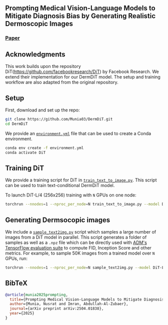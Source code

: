 ## Prompting Medical Vision-Language Models to Mitigate Diagnosis Bias by Generating Realistic Dermoscopic Images

### [Paper](https://arxiv.org/abs/2504.01838)

## Acknowledgments

This work builds upon the repository DiT(https://github.com/facebookresearch/DiT) by Facebook Research. We extend their implementation for our DermDiT model.
The setup and training workflow are also adapted from the original repository.

## Setup

First, download and set up the repo:

```bash
git clone https://github.com/Munia03/DermDiT.git
cd DermDiT
```

We provide an [`environment.yml`](environment.yml) file that can be used to create a Conda environment.

```bash
conda env create -f environment.yml
conda activate DiT
```


## Training DiT

We provide a training script for DiT in [`train_text_to_image.py`](train_text_to_image.py). This script can be used to train text-conditional DermDiT model.

To launch DiT-L/4 (256x256) training with `N` GPUs on one node:

```bash
torchrun --nnodes=1 --nproc_per_node=N train_text_to_image.py --model DiT-L/4 --data-path /path/to/imagenet/train
```

## Generating Dermsocopic images

We include a [`sample_text2img.py`](sample_text2img.py) script which samples a large number of images from a DiT model in parallel. This script
generates a folder of samples as well as a `.npz` file which can be directly used with [ADM&#39;s TensorFlow
evaluation suite](https://github.com/openai/guided-diffusion/tree/main/evaluations) to compute FID, Inception Score and
other metrics. For example, to sample 50K images from a trained model over `N` GPUs, run:

```bash
torchrun --nnodes=1 --nproc_per_node=N sample_text2img.py --model DiT-L/4 --image-size 256 --num-fid-samples 50000 --ckpt /path/to/model.pt
```

## BibTeX

```bibtex
@article{munia2025prompting,
  title={Prompting Medical Vision-Language Models to Mitigate Diagnosis Bias by Generating Realistic Dermoscopic Images},
  author={Munia, Nusrat and Imran, Abdullah-Al-Zubaer},
  journal={arXiv preprint arXiv:2504.01838},
  year={2025}
}
```

